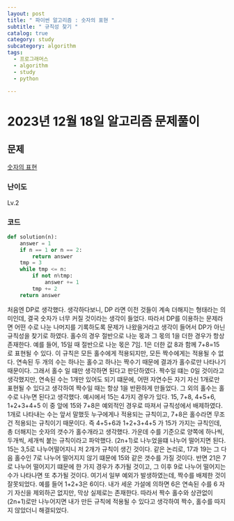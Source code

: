 ```yaml
---
layout: post
title: " 파이썬 알고리즘 : 숫자의 표현 "
subtitle: " 규칙성 찾기 "
catalog: true
category: study
subcategory: algorithm
tags:
  - 프로그래머스
  - algorithm
  - study
  - python

---
```


# 2023년 12월 18일 알고리즘 문제풀이

## 문제

[숫자의 표현](https://school.programmers.co.kr/learn/courses/30/lessons/12924)

### 난이도

Lv.2

### 코드

```python
def solution(n):
    answer = 1
    if n == 1 or n == 2:
        return answer
    tmp = 3
    while tmp <= n:
        if not n%tmp:
            answer += 1
        tmp += 2
    return answer
```

 처음엔 DP로 생각했다. 생각하다보니, DP 라면 이전 것들이 계속 더해지는 형태라는 의미인데, 결국 숫자가 너무 커질 것이라는 생각이 들었다. 따라서 DP를 이용하는 문제라면 어떤 수로 나눈 나머지를 기록하도록 문제가 나왔을거라고 생각이 들어서 DP가 아닌 규칙성을 찾기로 하였다. 
 홀수의 경우 절반으로 나눈 몫과 그 몫의 1을 더한 경우가 항상 존재한다. 예를 들어, 15일 때 절반으로 나눈 몫은 7임. 1은 더한 값 8과 함께 7+8=15 로 표현될 수 있다. 이 규칙은 모든 홀수에게 적용되지만, 모든 짝수에게는 적용될 수 없다. 연속된 두 개의 수는 하나는 홀수고 하나는 짝수기 때문에 결과가 홀수로만 나타나기 때문이다. 그래서 홀수 일 떄만 생각하면 된다고 판단하였다. 짝수일 떄는 0일 것이라고 생각했지만, 연속된 수는 1개만 있어도 되기 떄문에, 어떤 자연수든 자기 자신 1개로만 표현될 수 있다고 생각하여 짝수일 때는 항상 1을 반환하게 만들었다. 
 그 외의 홀수는 홀수로 나누면 된다고 생각했다. 
 예시에서 15는 4가지 경우가 있다. 15, 7+8, 4+5+6, 1+2+3+4+5 이 중 앞에 15와 7+8은 예외적인 경우로 따져서 규칙성에서 배제하였다. 1개로 나타내는 수는 앞서 말했듯 누구에게나 적용되는 규칙이고, 7+8은 홀수라면 무조건 적용되는 규칙이기 때문이다. 즉 4+5+6과 1+2+3+4+5 가 15가 가지는 규칙인데, 총 더해지는 숫자의 갯수가 홀수개라고 생각했다. 가운데 수를 기준으로 양쪽에 하나씩, 두개씩, 세개씩 붙는 규칙이라고 파악했다. 
 (2n+1)로 나누었을떄 나누어 떨어지면 된다. 15는 3,5로 나누어떨어지니 저 2개가 규칙이 생긴 것이다. 
 같은 논리로, 17과 19는 그 다음 홀수인 7로 나누어 떨어지지 않기 떄문에 15와 같은 갯수를 가질 것이다. 반면 21은 7로 나누어 떨어지기 떄문에 한 가지 경우가 추가될 것이고, 그 이후 9로 나누어 떨어지는 수가 나타나면 또 추가될 것이다. 여기서 일부 예외가 발생하였는데, 짝수를 배제한 것이 잘못되었다. 예를 들어 1+2+3은 6이다. 내가 세운 가설에 의하면 6은 연속된 수를 6 자기 자신을 제외하곤 없지만, 막상 실제로는 존재한다. 따라서 짝수 홀수와 상관없이 (2n+1)로만 나누어지면 내가 만든 규칙에 적용될 수 있다고 생각하여 짝수, 홀수를 따지지 않았더니
 해결되었다.
